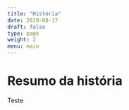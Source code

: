 ```yaml
---
title: "História"
date: 2019-08-17
draft: false
type: page
weight: 2
menu: main
---
```


<h1>Resumo da história</h1>
Teste

